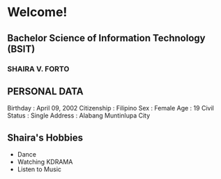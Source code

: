 # Welcome! 
## Bachelor Science of Information Technology (BSIT)
### SHAIRA V. FORTO

## PERSONAL DATA
Birthday : April 09, 2002
Citizenship : Filipino
Sex : Female
Age : 19
Civil Status : Single
Address : Alabang Muntinlupa City

## Shaira's Hobbies
- Dance
- Watching KDRAMA
- Listen to Music 


